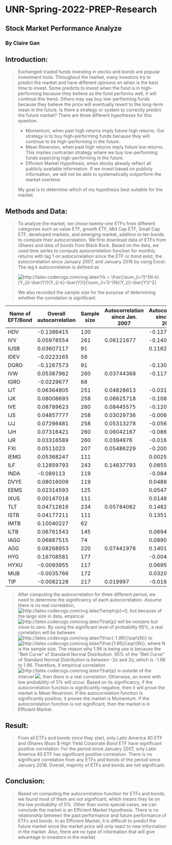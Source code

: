# UNR-Spring-2022-PREP-Research
## Stock Market Performance Analyze
### By Claire Gan

## Introduction:
>  Exchanged-traded funds investing in stocks and bonds are popular investment tools. Throughout the market, many investors try to predict the market and have different opinions on when is the best time to invest. Some predicts to invest when the fund is in high-performing because they believe as the fund performs well, it will continue this trend. Others may say buy low-performing funds because they believe the price will eventually revert to the long-term mean in the future. Is there a strategy or system to correctly predict the future market? There are three different hypotheses for this question.
> - Momentum, when past high returns imply future high returns. Our strategy is to buy high-performing funds because they will continue to be high-performing in the future.
> - Mean Reversion, when past high returns imply future low returns. This implies contrarian strategy where we buy low-performing funds expecting high-performing in the future.
> - Efficient Market Hypothesis, when stocks already reflect all publicly available information. If we invest based on publicly information, we will not be able to systematically outperform the market overtime.<br />
> 
> My goal is to determine which of my hypothesis best suitable for the market.

## Methods and Data:
> To analyze the market, we chose twenty-one ETFs from different categories such as value ETF, growth ETF, Mid Cap ETF, Small Cap ETF, developed markets, and emerging market, addition to ten bonds to compute their autocorrelation. We first download data of ETFs from iShares and data of bonds from Black Rock. Based on the data, we used time series to compute autocorrelation function for monthly returns with lag 1 on autocorrelation since the ETF or bond exist, the autocorrelation since January 2007, and January 2016 by using Excel. The lag k autocorrelation is defined as 
> 
> <img src="http://latex.codecogs.com/svg.latex?rk&space;=&space;\frac{\sum_{i=1}^{N-k}(Y_{i}-\bar{Y})(Y_{i-k}-\bar{Y})}{\sum_{i=1}^{N}(Y_{i}-\bar{Y})^2}" title="http://latex.codecogs.com/svg.latex?rk = \frac{\sum_{i=1}^{N-k}(Y_{i}-\bar{Y})(Y_{i-k}-\bar{Y})}{\sum_{i=1}^{N}(Y_{i}-\bar{Y})^2}" />
> 
> We also recorded the sample size for the purpose of determining whether the correlation is significant.
> 
| Name of EFT/Bond | Overall autocorrelation | Sample size | Autocorrelation since Jan. 2007 | Autocorrelation since Jan. 2016 |
|------------------|-------------------------|-------------|---------------------------------|---------------------------------|
| HDV              | -0.1386415              | 130         |                                 | -0.1276585                      |
| IVV              | 0.05978554              | 261         | 0.06121677                      | -0.1406699                      |
| IUSB             | 0.03607117              | 91          |                                 | 0.11626221                      |
| IDEV             | -0.0223165              | 58          |                                 |                                 |
| DGRO             | -0.1267573              | 91          |                                 | -0.130534                       |
| IVW              | 0.05387962              | 260         | 0.03744368                      | -0.117592                       |
| IGRO             | -0.0229677              | 68          |                                 |                                 |
| IJT              | 0.06364805              | 251         | 0.04828613                      | -0.0312563                      |
| IJK              | 0.08006693              | 258         | 0.06625718                      | -0.1083738                      |
| IVE              | 0.08789623              | 260         | 0.08445575                      | -0.1202385                      |
| IJS              | 0.04857777              | 258         | 0.03029736                      | -0.0065235                      |
| IJJ              | 0.07266481              | 258         | 0.05313278                      | -0.0567782                      |
| IJH              | 0.07316421              | 260         | 0.06042167                      | -0.0863572                      |
| IJR              | 0.03316589              | 260         | 0.0394976                       | -0.0169131                      |
| FXI              | 0.0511023               | 207         | 0.05486229                      | -0.200533                       |
| IEMG             | 0.05368247              | 111         |                                 | 0.00253184                      |
| ILF              | 0.12859793              | 243         | 0.14637793                      | 0.08557024                      |
| INDA             | -0.089113               | 119         |                                 | -0.0848631                      |
| DVYE             | 0.08016009              | 119         |                                 | 0.04891166                      |
| EEMS             | 0.02314593              | 125         |                                 | 0.05473916                      |
| IXUS             | 0.00147018              | 111         |                                 | 0.01489972                      |
| TLT              | 0.04712816              | 234         | 0.05784082                      | 0.14829042                      |
| ISTB             | 0.04177211              | 111         |                                 | 0.13511231                      |
| IMTB             | 0.10040227              | 62          |                                 |                                 |
| ILTB             | 0.06761543              | 145         |                                 | 0.06949515                      |
| IAGG             | 0.06887515              | 74          |                                 | 0.08900682                      |
| AGG              | 0.08268953              | 220         | 0.07441978                      | 0.14015808                      |
| HYG              | 0.16708581              | 177         |                                 | -0.0047792                      |
| HYXU             | -0.0093955              | 117         |                                 | 0.06957094                      |
| MUB              | -0.0035766              | 172         |                                 | 0.0320936                       |
| TIP              | -0.0082128              | 217         | 0.019997                        | -0.0164191                      |

> After computing the autocorrelation for three different period, we need to determine the significancy of each autocorrelation. Assume there is no real correlation, <img src="http://latex.codecogs.com/svg.latex?\emph{p}=0" title="http://latex.codecogs.com/svg.latex?\emph{p}=0" />, but because of the large size in data, empirical <img src="http://latex.codecogs.com/svg.latex?\hat{p}" title="http://latex.codecogs.com/svg.latex?\hat{p}" /> will be nonzero but close to zero. By using the significant level of probability 95%, a real correlation will be between <img src="http://latex.codecogs.com/svg.latex?\frac{-1.96}{\sqrt{N}}" title="http://latex.codecogs.com/svg.latex?\frac{-1.96}{\sqrt{N}}" /> to <img src="http://latex.codecogs.com/svg.latex?\frac{1.96}{\sqrt{N}}" title="http://latex.codecogs.com/svg.latex?\frac{1.96}{\sqrt{N}}" />, where N is the sample size. The reason why 1.96 is being use is because the “Bell Curve” of Standard Normal Distribution. 95% of the “Bell Curve” of Standard Normal Distribution is between -2σ and 2σ, which is -1.96 to 1.96. Therefore, if empirical correlation <img src="http://latex.codecogs.com/svg.latex?\hat{p}" title="http://latex.codecogs.com/svg.latex?\hat{p}" /> is outside of the interval <img src="http://latex.codecogs.com/svg.latex?|\hat{p}|>&space;\frac{1.96}{\sqrt{N}}" />, then there is a real correlation. Otherwise, an event with low probability of 5% will occur. Based on its significancy, if the autocorrelation function is significantly negative, then it will prove the market is Mean Reversion. If the autocorrelation function is significantly positive, it proves the market is Momentum. If the autocorrelation function is not significant, then the market is in Efficient Market. 

## Result:
> From all ETFs and bonds since they start, only Latin America 40 ETF and iShares iBoxx $ High Yield Corporate Bond ETF have significant positive correlation. For the period since January 2007, only Latin America 40 ETF has significant positive correlation. There is no significant correlation from any ETFs and bonds of the period since January 2016. Overall, majority of ETFs and bonds are not significant.

## Conclusion:
> Based on computing the autocorrelation function for ETFs and bonds, we found most of them are not significant, which means they lie on the low probability of 5%. Other than some special cases, we can conclude the market is an Efficient Market Hypothesis. There is no relationship between the past performance and future performance of ETFs and bonds. In an Efficient Market, it is difficult to predict the future market since the market price will only react to new information in the market. Also, there are no type of information that will give advantage to investors in the market. 
